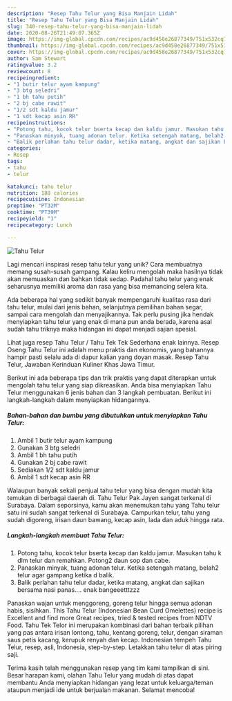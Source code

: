 ```yaml
---
description: "Resep Tahu Telur yang Bisa Manjain Lidah"
title: "Resep Tahu Telur yang Bisa Manjain Lidah"
slug: 340-resep-tahu-telur-yang-bisa-manjain-lidah
date: 2020-08-26T21:49:07.365Z
image: https://img-global.cpcdn.com/recipes/ac9d458e26877349/751x532cq70/tahu-telur-foto-resep-utama.jpg
thumbnail: https://img-global.cpcdn.com/recipes/ac9d458e26877349/751x532cq70/tahu-telur-foto-resep-utama.jpg
cover: https://img-global.cpcdn.com/recipes/ac9d458e26877349/751x532cq70/tahu-telur-foto-resep-utama.jpg
author: Sam Stewart
ratingvalue: 3.2
reviewcount: 8
recipeingredient:
- "1 butir telur ayam kampung"
- "3 btg seledri"
- "1 bh tahu putih"
- "2 bj cabe rawit"
- "1/2 sdt kaldu jamur"
- "1 sdt kecap asin RR"
recipeinstructions:
- "Potong tahu, kocok telur bserta kecap dan kaldu jamur. Masukan tahu k dlm telur dan remahkan. Potong2 daun sop dan cabe."
- "Panaskan minyak, tuang adonan telur. Ketika setengah matang, belah2 telur agar gampang ketika d balik."
- "Balik perlahan tahu telur dadar, ketika matang, angkat dan sajikan bersama nasi panas.... enak bangeeetttzzz"
categories:
- Resep
tags:
- tahu
- telur

katakunci: tahu telur 
nutrition: 188 calories
recipecuisine: Indonesian
preptime: "PT32M"
cooktime: "PT39M"
recipeyield: "1"
recipecategory: Lunch

---
```



![Tahu Telur](https://img-global.cpcdn.com/recipes/ac9d458e26877349/751x532cq70/tahu-telur-foto-resep-utama.jpg)

Lagi mencari inspirasi resep tahu telur yang unik? Cara membuatnya memang susah-susah gampang. Kalau keliru mengolah maka hasilnya tidak akan memuaskan dan bahkan tidak sedap. Padahal tahu telur yang enak seharusnya memiliki aroma dan rasa yang bisa memancing selera kita.

Ada beberapa hal yang sedikit banyak mempengaruhi kualitas rasa dari tahu telur, mulai dari jenis bahan, selanjutnya pemilihan bahan segar, sampai cara mengolah dan menyajikannya. Tak perlu pusing jika hendak menyiapkan tahu telur yang enak di mana pun anda berada, karena asal sudah tahu triknya maka hidangan ini dapat menjadi sajian spesial.

Lihat juga resep Tahu Telur / Tahu Tek Tek Sederhana enak lainnya. Resep Oseng Tahu Telur ini adalah menu praktis dan ekonomis, yang bahannya hampir pasti selalu ada di dapur kalian yang doyan masak. Resep Tahu Telur, Jawaban Kerinduan Kuliner Khas Jawa Timur.


Berikut ini ada beberapa tips dan trik praktis yang dapat diterapkan untuk mengolah tahu telur yang siap dikreasikan. Anda bisa menyiapkan Tahu Telur menggunakan 6 jenis bahan dan 3 langkah pembuatan. Berikut ini langkah-langkah dalam menyiapkan hidangannya.

<!--inarticleads1-->

##### Bahan-bahan dan bumbu yang dibutuhkan untuk menyiapkan Tahu Telur:

1. Ambil 1 butir telur ayam kampung
1. Gunakan 3 btg seledri
1. Ambil 1 bh tahu putih
1. Gunakan 2 bj cabe rawit
1. Sediakan 1/2 sdt kaldu jamur
1. Ambil 1 sdt kecap asin RR


Walaupun banyak sekali penjual tahu telur yang bisa dengan mudah kita temukan di berbagai daerah di. Tahu Telur Pak Jayen sangat terkenal di Surabaya. Dalam seporsinya, kamu akan menemukan tahu yang Tahu telur satu ini sudah sangat terkenal di Surabaya. Campurkan telur, tahu yang sudah digoreng, irisan daun bawang, kecap asin, lada dan aduk hingga rata. 

<!--inarticleads2-->

##### Langkah-langkah membuat Tahu Telur:

1. Potong tahu, kocok telur bserta kecap dan kaldu jamur. Masukan tahu k dlm telur dan remahkan. Potong2 daun sop dan cabe.
1. Panaskan minyak, tuang adonan telur. Ketika setengah matang, belah2 telur agar gampang ketika d balik.
1. Balik perlahan tahu telur dadar, ketika matang, angkat dan sajikan bersama nasi panas.... enak bangeeetttzzz


Panaskan wajan untuk menggoreng, goreng telur hingga semua adonan habis, sisihkan. This Tahu Telur (Indonesian Bean Curd Omelettes) recipe is Excellent and find more Great recipes, tried &amp; tested recipes from NDTV Food. Tahu Tek Telor ini merupakan kombinasi dari bahan terbaik pilihan yang pas antara irisan lontong, tahu, kentang goreng, telur, dengan siraman saus petis kacang, kerupuk renyah dan kecap. Indonesian tempeh Tahu Telur, resep, asli, Indonesia, step-by-step. Letakkan tahu telur di atas piring saji. 

Terima kasih telah menggunakan resep yang tim kami tampilkan di sini. Besar harapan kami, olahan Tahu Telur yang mudah di atas dapat membantu Anda menyiapkan hidangan yang lezat untuk keluarga/teman ataupun menjadi ide untuk berjualan makanan. Selamat mencoba!

